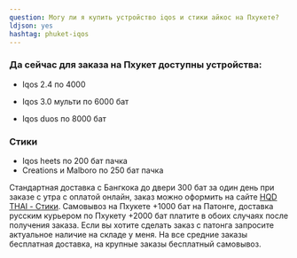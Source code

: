 ```yaml
---
question: Могу ли я купить устройство iqos и стики айкос на Пхукете?
ldjson: yes
hashtag: phuket-iqos
---
```


### Да сейчас для заказа на Пхукет доступны устройства:

* Iqos 2.4 по 4000

* Iqos 3.0 мульти по 6000  бат

* Iqos duos по 8000 бат

### Стики 
* Iqos heets по 200 бат пачка
* Creations и Malboro по 250 бат пачка


Стандартная доставка с Бангкока до двери 300 бат за один день при заказе с утра с оплатой онлайн, заказ можно оформить на сайте [HQD THAI - Стики](https://hqdthai.ru/stiki/). Самовывоз на Пхукете +1000 бат на Патонге, доставка русским курьером по Пхукету +2000 бат платите в обоих случаях после получения заказа. Если вы хотите сделать заказ с патонга запросите актуальное наличие на складе у меня. На все средние заказы бесплатная доставка, на крупные заказы бесплатный самовывоз.
